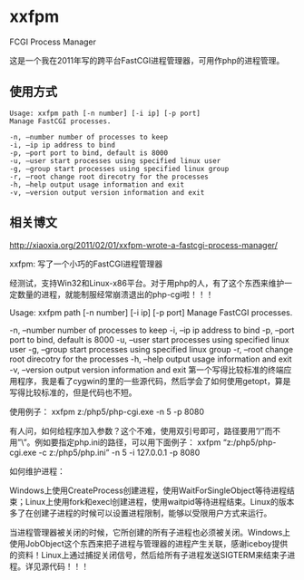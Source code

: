 # xxfpm
FCGI Process Manager

这是一个我在2011年写的跨平台FastCGI进程管理器，可用作php的进程管理。

## 使用方式

```
Usage: xxfpm path [-n number] [-i ip] [-p port]
Manage FastCGI processes.

-n, –number number of processes to keep
-i, –ip ip address to bind
-p, –port port to bind, default is 8000
-u, –user start processes using specified linux user
-g, –group start processes using specified linux group
-r, –root change root direcotry for the processes
-h, –help output usage information and exit
-v, –version output version information and exit
```

## 相关博文

http://xiaoxia.org/2011/02/01/xxfpm-wrote-a-fastcgi-process-manager/


xxfpm: 写了一个小巧的FastCGI进程管理器

经测试，支持Win32和Linux-x86平台。对于用php的人，有了这个东西来维护一定数量的进程，就能制服经常崩溃退出的php-cgi啦！！！

Usage: xxfpm path [-n number] [-i ip] [-p port]
Manage FastCGI processes.

-n, –number number of processes to keep
-i, –ip ip address to bind
-p, –port port to bind, default is 8000
-u, –user start processes using specified linux user
-g, –group start processes using specified linux group
-r, –root change root direcotry for the processes
-h, –help output usage information and exit
-v, –version output version information and exit
第一个写得比较标准的终端应用程序，我是看了cygwin的里的一些源代码，然后学会了如何使用getopt，算是写得比较标准的，但是代码也不短。

使用例子：
xxfpm z:/php5/php-cgi.exe -n 5 -p 8080

有人问，如何给程序加入参数？这个不难，使用双引号即可，路径要用”/”而不用”\”。例如要指定php.ini的路径，可以用下面例子：
xxfpm “z:/php5/php-cgi.exe -c z:/php5/php.ini” -n 5 -i 127.0.0.1 -p 8080


如何维护进程：

Windows上使用CreateProcess创建进程，使用WaitForSingleObject等待进程结束；Linux上使用fork和execl创建进程，使用waitpid等待进程结束。Linux的版本多了在创建子进程的时候可以设置进程限制，能够以受限用户方式来运行。

当进程管理器被关闭的时候，它所创建的所有子进程也必须被关闭。Windows上使用JobObject这个东西来把子进程与管理器的进程产生关联，感谢iceboy提供的资料！Linux上通过捕捉关闭信号，然后给所有子进程发送SIGTERM来结束子进程。详见源代码！！！
